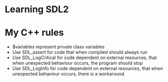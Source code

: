 # Learning SDL2

# My C++ rules
- $variables represent private class variables
- Use SDL_assert for code that when compiled should always run
- Use SDL_LogCritical for code dependent on external resources, that when unexpected behaviour occurs, the program should stop
- Use SDL_LogInfo for code dependent on external resources, that when unexpected behaviour occurs, there is a workaround
